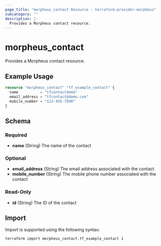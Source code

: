 ```yaml
---
page_title: "morpheus_contact Resource - terraform-provider-morpheus"
subcategory: ""
description: |-
  Provides a Morpheus contact resource.
---
```


# morpheus_contact

Provides a Morpheus contact resource.

## Example Usage

```terraform
resource "morpheus_contact" "tf_example_contact" {
  name          = "tfcontactdemo"
  email_address = "tfcontact@demo.com"
  mobile_number = "123-456-7890"
}
```

<!-- schema generated by tfplugindocs -->
## Schema

### Required

- **name** (String) The name of the contact

### Optional

- **email_address** (String) The email address associated with the contact
- **mobile_number** (String) The mobile phone number associated with the contact

### Read-Only

- **id** (String) The ID of the contact

## Import

Import is supported using the following syntax:

```shell
terraform import morpheus_contact.tf_example_contact 1
```
